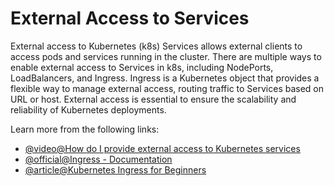# External Access to Services

External access to Kubernetes (k8s) Services allows external clients to access pods and services running in the cluster. There are multiple ways to enable external access to Services in k8s, including NodePorts, LoadBalancers, and Ingress. Ingress is a Kubernetes object that provides a flexible way to manage external access, routing traffic to Services based on URL or host. External access is essential to ensure the scalability and reliability of Kubernetes deployments.

Learn more from the following links:

- [@video@How do I provide external access to Kubernetes services](https://www.youtube.com/watch?v=iBYTFpoXx24)
- [@official@Ingress - Documentation](https://kubernetes.io/docs/concepts/services-networking/ingress/)
- [@article@Kubernetes Ingress for Beginners](https://thenewstack.io/kubernetes-ingress-for-beginners/)
